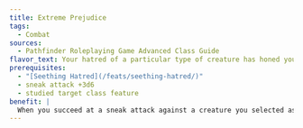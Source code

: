 ```yaml
---
title: Extreme Prejudice
tags:
  - Combat
sources:
  - Pathfinder Roleplaying Game Advanced Class Guide
flavor_text: Your hatred of a particular type of creature has honed your killer instinct.
prerequisites:
  - "[Seething Hatred](/feats/seething-hatred/)"
  - sneak attack +3d6
  - studied target class feature
benefit: |
  When you succeed at a sneak attack against a creature you selected as the target of your Seething Hatred feat, you use d8s to roll sneak attack damage instead of d6s.
---
```


